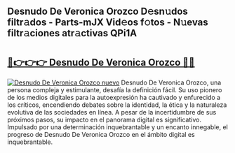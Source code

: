 ## Desnudo De Veronica Orozco D𝚎sn𝚞dos filtr𝚊dos - Parts-mJX Vid𝚎os f𝚘tos - N𝚞evas filtr𝚊ciones atr𝚊ctivas QPi1A

# <h2><a href="http://mb54c5.tromn.icu/?c=Desnudo+De+Veronica+Orozco">🔗👉👉👉 Desnudo De Veronica Orozco 🔗🔗</a></h2>

[![Desnudo De Veronica Orozco nuevo](https://i.imgur.com/pEAQMta.gif)](http://mb54c5.tromn.icu/?c=Desnudo+De+Veronica+Orozco)
Desnudo De Veronica Orozco, una persona compleja y estimulante, desafía la definición fácil. Su uso pionero de los medios digitales para la autoexpresión ha cautivado y enfurecido a los críticos, encendiendo debates sobre la identidad, la ética y la naturaleza evolutiva de las sociedades en línea. A pesar de la incertidumbre de sus próximos pasos, su impacto en el panorama digital es significativo. Impulsado por una determinación inquebrantable y un encanto innegable, el progreso de Desnudo De Veronica Orozco en el ámbito digital es inquebrantable.

